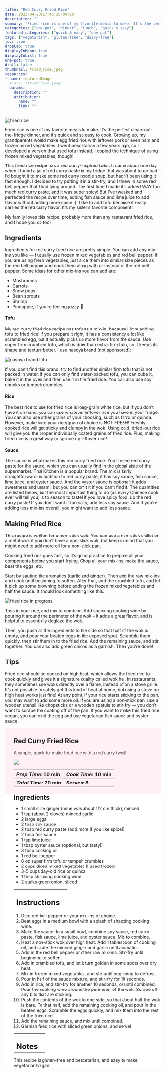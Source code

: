 ```yaml
---
title: "Red Curry Fried Rice"
date: 2023-04-23T17:46:35-04:00
description: ""
summary: "Fried rice is one of my favorite meals to make. It’s the perfect clean-out-the-fridge dinner, and it’s quick and so easy to cook. Growing up, my grandparents would make egg fried rice with leftover pork or even ham and frozen mixed vegetables. "
categories: ["one-pot", "dinner", "lunch", "quick & easy"]
featured_categories: ["quick & easy", "one-pot"]
tags: ["vegetarian", "gluten-free", "dairy-free"]
toc: true
dropCap: true
displayInMenu: true
displayInList: true
one-pot: true
draft: false
thumbnail: fried_rice.jpeg
resources:
- name: featuredImage
  # src: "fried_rice.jpeg"
  params:
    description: ""
    attribution:
      name: ""
      link: ""
---
```


![fried rice](../../fried_rice.jpeg)

Fried rice is one of my favorite meals to make. It’s the perfect clean-out-the-fridge dinner, and it’s quick and so easy to cook. Growing up, my grandparents would make egg fried rice with leftover pork or even ham and frozen mixed vegetables. I went pescetarian a few years ago, so I developed a version that used tofu instead. I copied the technique of using frozen mixed vegetables, though!

This fried rice recipe has a red curry-inspired twist. It came about one day when I found a jar of red curry paste in my fridge that was about to go bad – I’d bought it to make some red curry noodle soup, but hadn’t been using it fast enough. I decided to try putting it in a stir-fry, and I threw in some red bell pepper that I had lying around. The first time I made it, I added WAY too much red curry paste, and it was super spicy! But I’ve tweaked and perfected the recipe over time, adding fish sauce and lime juice to add flavor without adding more spice ;). I like to add tofu because it really carries the red curry flavor. It’s my sister’s favorite component!

My family loves this recipe, probably more than any restaurant fried rice, and I hope you do too!

## Ingredients
Ingredients for red curry fried rice are pretty simple. You can add any mix-ins you like — I usually use frozen mixed vegetables and red bell pepper. If you are using fresh vegetables, just slice them into similar-size pieces as the red bell pepper and cook them along with or instead of the red bell pepper. Some ideas for other mix-ins you can add are:

- Mushrooms
- Carrots
- Snow peas
- Bean sprouts
- Shrimp
- Pineapple, if you’re feeling *jazzy* 🙂

#### Tofu
My red curry fried rice recipe has tofu as a mix-in, because I love adding tofu to fried rice! If you prepare it right, it has a consistency a lot like scrambled egg, but it actually picks up more flavor from the sauce. Use super firm crumbled tofu, which is drier than extra-firm tofu, so it keeps its shape and texture better. I use nasoya brand (not sponsored):

![nasoya brand tofu](../../tofu_nasoya.jpeg)

If you can’t find this brand, try to find another similar firm tofu that is not packed in water. If you can only find water-packed tofu, you can cube it, bake it in the oven and then use it in the fried rice. You can also use soy chunks or tempeh crumbles.

#### Rice
The best rice to use for fried rice is long-grain white rice, but if you don’t have it on hand, you can use whatever leftover rice you have in your fridge. You can also use other grains of your choosing, such as farro or quinoa. However, make sure your rice/grain of choice is NOT FRESH! Freshly cooked rice will get sticky and clumpy in the wok. Using cold, dried-out rice will give you the proper individually coated grains of fried rice. Plus, making fried rice is a great way to spruce up leftover rice!

#### Sauce
The sauce is what makes this red curry fried rice. You’ll need red curry paste for the sauce, which you can usually find in the global aisle of the supermarket. Thai Kitchen is a popular brand. The mix is fairly straightforward: in addition to red curry paste, it has soy sauce, fish sauce, lime juice, and oyster sauce. And the oyster sauce is optional: it adds sweetness and umami, but you can omit it if you can’t find it. The quantities are listed below, but the most important thing to do (as every Chinese cook ever will tell you) is to season to taste! If you love spicy food, up the red curry paste! If you don’t want it too salty, add less soy sauce. And if you’re adding less mix-ins overall, you might want to add less sauce.

## Making Fried Rice
This recipe is written for a non-stick wok. You can use a non-stick skillet or a metal wok if you don’t have a non-stick wok, but keep in mind that you might need to add more oil for a non-stick pan.

Cooking fried rice goes fast, so it’s good practice to prepare all your components before you start frying. Chop all your mix-ins, make the sauce, beat the eggs, etc.

Start by sauting the aromatics (garlic and ginger). Then add the raw mix-ins and cook until beginning to soften. After that, add the crumbled tofu, and let it pick up some browning before adding the frozen mixed vegetables and half the sauce. It should look something like this.

![fried rice in progress](../../fried_rice_in_progress.jpeg)

Toss in your rice, and mix to combine. Add shaoxing cooking wine by pouring it around the perimeter of the wok – it adds a great flavor, and is helpful to essentially deglaze the wok.

Then, you push all the ingredients to the side so that half of the wok is empty, and pour your beaten eggs in the exposed spot. Scramble them quickly, then stir them in to the fried rice. Add the remaining sauce, and stir together. You can also add green onions as a garnish. Then you’re done!

## Tips
Fried rice should be cooked on high heat, which allows the fried rice to cook quickly and gives it a signature quality called wok hei. In restaurants, they sometimes use woks directly over a flame, instead of on a stove grille. It’s not possible to safely get this kind of heat at home, but using a stove on high heat works just fine!
At any point, if your rice starts sticking to the pan, you may want to add some more oil.
If you are using a non-stick pan, use a wooden utensil like chopsticks or a wooden spatula to stir-fry — you don’t want to scrape the coating off of the pan.
If you want to make this fried rice vegan, you can omit the egg and use vegetarian fish sauce and oyster sauce.

<div style = "background-color: lavenderblush;"  id = "recipe"> 
<div style = "background-color:lavenderblush; padding-left:2em; margin-top:0; margin-bottom:0;">

<div style="display:grid; align-items:start; justify-content:space-between; padding-right:2em" class="grid-cols-2 gap-2 md:gap-4 lg:gap-8 xl:gap-12"><div class = "mb-8"><h2>Red Curry Fried Rice</h2><p style = "font-weight: 300;">A simple, quick-to-make fried rice with a red curry twist!</p></div> <img src="../../fried_rice.jpeg"  class="w-full h-36 md:h-36 lg:h-40 xl:h-52 2xl:h-60 mx-auto"></div>

| _Prep Time_: 10 min  | _Cook Time_: 10 min  |
| :--- | :--- |
| **_Total Time_: 20 min** | **_Serves_: 8**  |

</div>
<div style="background-color: white; padding-left:2em; border-width:3px; border-color:lavenderblush; margin-top:0;">
 <div><h2 style = "margin-top:1em; margin-bottom:0;" >Ingredients</h2></div>

- 1 small slice ginger (mine was about 1/2 cm thick), minced
- 1 tsp (about 2 cloves) minced garlic
- 2 large eggs
- 2 tbsp soy sauce
- 2 tbsp red curry paste (add more if you like spice!)
- 2 tbsp fish sauce
- 1 tsp lime juice
- 1 tbsp oyster sauce (optional, but tasty!)
- 3 tbsp cooking oil
- 1 red bell pepper
- 8 oz super firm tofu or tempeh crumbles
- 2 cups diced mixed vegetables (I used frozen)
- 3-5 cups day-old rice or quinoa
- 1 tbsp shaoxing cooking wine
- 2 stalks green onion, sliced

|   |    |
| :--- | :--- |
| <div><h2 style = "margin-top:1em; margin-bottom:0;" >Instructions</h2></div>|   |

1. Dice red bell pepper or your mix-ins of choice.
2. Beat eggs in a medium bowl with a splash of shaoxing cooking wine.
3. Make the sauce: In a small bowl, combine soy sauce, red curry paste, fish sauce, lime juice, and oyster sauce. Mix to combine.
4. Heat a non-stick wok over high heat. Add 1 tablespoon of cooking oil, and saute the minced ginger and garlic until aromatic.
5. Add in the red bell pepper or other raw mix-ins. Stir-fry until beginning to soften.
6. Add in crumbled tofu, and let it turn golden in some spots over dry heat.
7. Mix in frozen mixed vegetables, and stir until beginning to defrost.
8. Pour in half of the sauce mixture, and stir-fry for 10 seconds.
9. Add in rice, and stir-fry for another 10 seconds, or until combined. Pour the cooking wine around the perimeter of the wok. Scrape off any bits that are sticking.
10. Push the contents of the wok to one side, so that about half the wok is bare. To that half, add the remaining cooking oil, and pour in the beaten eggs. Scramble the eggs quickly, and mix them into the rest of the fried rice.
11. Add the remaining sauce, and mix until combined.
12. Garnish fried rice with sliced green onions, and serve!

|   |    |
| :--- | :--- |
| <div><h2 style = "margin-top:1em; margin-bottom:0;" >Notes</h2></div>|   |

This recipe is gluten-free and pescetarian, and easy to make vegetarian/vegan!

</div>
</div>